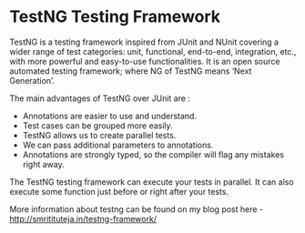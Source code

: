 # TestNG Testing Framework
TestNG is a testing framework inspired from JUnit and NUnit covering a wider range of test categories: unit, functional, end-to-end, integration, etc., with more powerful and easy-to-use functionalities. 
It is an open source automated testing framework; where NG of TestNG means ‘Next Generation’.

The main advantages of TestNG over JUnit are :

- Annotations are easier to use  and understand.
- Test cases can be grouped more easily.
- TestNG allows us to create parallel tests.
- We can pass additional parameters to annotations.
- Annotations are strongly typed, so the compiler will flag any mistakes right away.

The TestNG testing framework can execute your tests in parallel. It can also execute some function just before or right after your tests.

More information about testng can be found on my blog post here - http://smritituteja.in/testng-framework/
